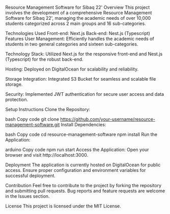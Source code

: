 Resource Management Software for Sibaq 22'
Overview
This project involves the development of a comprehensive Resource Management Software for Sibaq 22', managing the academic needs of over 10,000 students categorized across 2 main groups and 16 sub-categories.

Technologies Used
Front-end: Next.js
Back-end: Nest.js (Typescript)
Features
User Management: Efficiently handles the academic needs of students in two general categories and sixteen sub-categories.

Technology Stack: Utilized Next.js for the responsive front-end and Nest.js (Typescript) for the robust back-end.

Hosting: Deployed on DigitalOcean for scalability and reliability.

Storage Integration: Integrated S3 Bucket for seamless and scalable file storage.

Security: Implemented JWT authentication for secure user access and data protection.

Setup Instructions
Clone the Repository:

bash
Copy code
git clone https://github.com/your-username/resource-management-software.git
Install Dependencies:

bash
Copy code
cd resource-management-software
npm install
Run the Application:

arduino
Copy code
npm run start
Access the Application:
Open your browser and visit http://localhost:3000.

Deployment
The application is currently hosted on DigitalOcean for public access. Ensure proper configuration and environment variables for successful deployment.

Contribution
Feel free to contribute to the project by forking the repository and submitting pull requests. Bug reports and feature requests are welcome in the Issues section.

License
This project is licensed under the MIT License.
